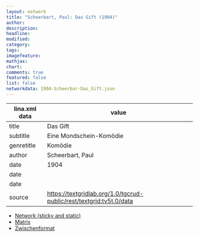 ```yaml
---
layout: network
title: "Scheerbart, Paul: Das Gift (1904)"
author:
description:
headline:
modified:
category:
tags:
imagefeature: 
mathjax: 
chart: 
comments: true
featured: false
list: false
networkdata: 1904-Scheerbar-Das_Gift.json
---
```

lina.xml data  | value
------------- | -------------
title|Das Gift
subtitle|Eine Mondschein-Komödie
genretitle|Komödie
author|Scheerbart, Paul
date|1904
date|
date|
source|https://textgridlab.org/1.0/tgcrud-public/rest/textgrid:tv5t.0/data


* [Network (sticky and static)](/network297)
* [Matrix](/matrix297)
* [Zwischenformat](/lina297 )
